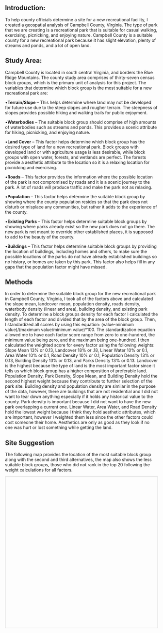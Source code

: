 ## Introduction:
To help county officials determine a site for a new recreational facility, I created a geospatial analysis of Campbell County, Virginia. The type of park that we are creating is a recreational park that is suitable for casual walking, exercising, picnicking, and enjoying nature. Campbell County is a suitable county for a new recreational park because it has slight elevation, plenty of streams and ponds, and a lot of open land.
## Study Area:
Campbell County is located in south central Virginia, and borders the Blue Ridge Mountains. The county study area comprises of thirty-seven census block groups, which is the primary unit of analysis for this project. The variables that determine which block group is the most suitable for a new recreational park are: 

•**Terrain/Slope** – This helps determine where land may not be developed for future use due to the steep slopes and rougher terrain. The steepness of slopes provides possible hiking and walking trails for public enjoyment. 

•**Waterbodies** – The suitable block group should comprise of high amounts of waterbodies such as streams and ponds. This provides a scenic attribute for hiking, picnicking, and enjoying nature. 

•**Land Cover** – This factor helps determine which block group has the desired type of land for a new recreational park. Block groups with developed land or with agriculture usage is less desirable, while block groups with open water, forests, and wetlands are perfect. The forests provide a aesthetic attribute to the location so it is a relaxing location for picnicking and exercising. 

•**Roads** – This factor provides the information where the possible location of the park is not compromised by roads and it is a scenic journey to the park. A lot of roads will produce traffic and make the park not as relaxing.

•**Population** – This factor helps determine the suitable block group by showing where the county population resides so that the park does not disturb or misplace any communities, but rather it adds to the experience of the county. 

•**Existing Parks** – This factor helps determine suitable block groups by showing where parks already exist so the new park does not go there. The new park is not meant to override other established places, it is supposed to add to the beauty of the county. 

•**Buildings** – This factor helps determine suitable block groups by providing the location of buildings, including homes and others, to make sure the possible locations of the parks do not have already established buildings so no history, or homes are taken by this park. This factor also helps fill in any gaps that the population factor might have missed.
## Methods
In order to determine the suitable block group for the new recreational park in Campbell County, Virginia, I took all of the factors above and calculated the slope mean, landcover mean, population density, roads density, waterbody density (linear and area), building density, and existing park density. To determine a block groups density for each factor I calculated the length of each factor and divided that by the area of the block group. Then, I standardized all scores by using this equation: (value-minimum value)/(maximum value/minimum value)*100. The standardization equation allowed me to have each factor score range from zero to one-hundred, the minimum value being zero, and the maximum being one-hundred. I then calculated the weighted score for every factor using the following weights: Slope Mean 13% or 0.13, Landcover 18% or .18, Linear Water	10% or 0.1, Area Water 10% or 0.1, Road Density 10% or 0.1, Population Density 13% or 0.13, Building Density 13% or 0.13, and Parks Density 13% or 0.13. Landcover is the highest because the type of land is the most important factor since it tells us which block group has a higher composition of preferable land. Population Density, Park Density, Slope Mean, and Building Density hold the second highest weight because they contribute to further selection of the park site. Building density and population density are similar in the purpose of the data, however, there are buildings that are not residential and I did not want to tear down anything especially if it holds any historical value to the county. Park density is important because I did not want to have the new park overlapping a current one. Linear Water, Area Water, and Road Density hold the lowest weight because I think they hold aesthetic attributes, which are important, however I weighted them less since the other factors could cost someone their home. Aesthetics are only as good as they look if no one was hurt or lost something while getting the land. 
## Site Suggestion
The following map provides the location of the most suitable block group along with the second and third alternatives, the map also shows the less suitable block groups, those who did not rank in the top 20 following the weight calculations for all factors. 
<p align = "center">
<img width = "700" height = "500" scr = "https://github.com/fernandezgk/GISPortfolio/blob/main/CampbellCounty_NewRecreationalFacility/SuitableBlockGroups.png">
</p> 
